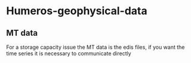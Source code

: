 # Humeros-geophysical-data

## MT data
For a storage capacity issue the MT data is the edis files, if you want the time series it is necessary to communicate directly
